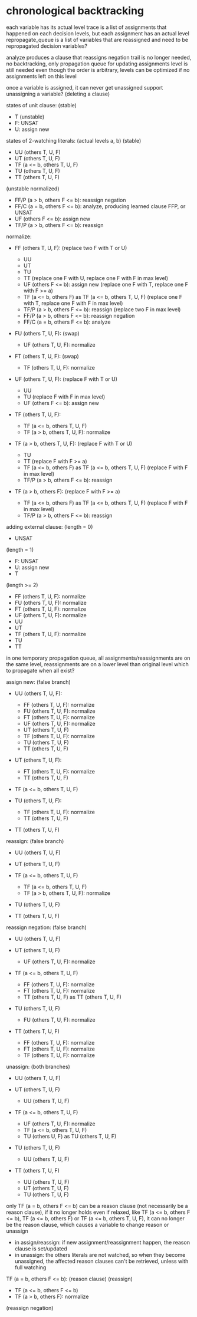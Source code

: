 # chronological backtracking

each variable has its actual level
trace is a list of assignments that happened on each decision levels, but each assignment has an actual level
repropagate_queue is a list of variables that are reassigned and need to be repropagated
decision variables?

analyze produces a clause that reassigns negation
trail is no longer needed, no backtracking, only propagation queue for updating assignments
level is still needed even though the order is arbitrary, levels can be optimized if no assignments left on this level

once a variable is assigned, it can never get unassigned
support unassigning a variable? (deleting a clause)


states of unit clause:
(stable)
- T
(unstable)
- F: UNSAT
- U: assign new


states of 2-watching literals: (actual levels a, b)
(stable)
- UU (others T, U, F)
- UT (others T, U, F)
- TF (a <= b, others T, U, F)
- TU (others T, U, F)
- TT (others T, U, F)

(unstable normalized)
- FF/P (a > b, others F <= b): reassign negation
- FF/C (a = b, others F <= b): analyze, producing learned clause FFP, or UNSAT
- UF (others F <= b): assign new
- TF/P (a > b, others F <= b): reassign

normalize:
- FF (others T, U, F):
  (replace two F with T or U)
  - UU
  - UT
  - TU
  - TT
  (replace one F with U, replace one F with F in max level)
  - UF (others F <= b): assign new
  (replace one F with T, replace one F with F >= a)
  - TF (a <= b, others F) as TF (a <= b, others T, U, F)
  (replace one F with T, replace one F with F in max level)
  - TF/P (a > b, others F <= b): reassign
  (replace two F in max level)
  - FF/P (a > b, others F <= b): reassign negation
  - FF/C (a = b, others F <= b): analyze

- FU (others T, U, F):
  (swap)
  - UF (others T, U, F): normalize

- FT (others T, U, F):
  (swap)
  - TF (others T, U, F): normalize

- UF (others T, U, F):
  (replace F with T or U)
  - UU
  - TU
  (replace F with F in max level)
  - UF (others F <= b): assign new

- TF (others T, U, F):
  - TF (a <= b, others T, U, F)
  - TF (a > b, others T, U, F): normalize

- TF (a > b, others T, U, F):
  (replace F with T or U)
  - TU
  - TT
  (replace F with F >= a)
  - TF (a <= b, others F) as TF (a <= b, others T, U, F)
  (replace F with F in max level)
  - TF/P (a > b, others F <= b): reassign

- TF (a > b, others F):
  (replace F with F >= a)
  - TF (a <= b, others F) as TF (a <= b, others T, U, F)
  (replace F with F in max level)
  - TF/P (a > b, others F <= b): reassign


adding external clause:
(length = 0)
- UNSAT

(length = 1)
- F: UNSAT
- U: assign new
- T

(length >= 2)
- FF (others T, U, F): normalize
- FU (others T, U, F): normalize
- FT (others T, U, F): normalize
- UF (others T, U, F): normalize
- UU
- UT
- TF (others T, U, F): normalize
- TU
- TT


in one temporary propagation queue, all assignments/reassignments are on the same level, reassignments are on a lower level than original level
which to propagate when all exist?


assign new: (false branch)
- UU (others T, U, F):
  - FF (others T, U, F): normalize
  - FU (others T, U, F): normalize
  - FT (others T, U, F): normalize
  - UF (others T, U, F): normalize
  - UT (others T, U, F)
  - TF (others T, U, F): normalize
  - TU (others T, U, F)
  - TT (others T, U, F)

- UT (others T, U, F):
  - FT (others T, U, F): normalize
  - TT (others T, U, F)

- TF (a <= b, others T, U, F)

- TU (others T, U, F):
  - TF (others T, U, F): normalize
  - TT (others T, U, F)

- TT (others T, U, F)


reassign: (false branch)
- UU (others T, U, F)

- UT (others T, U, F)

- TF (a <= b, others T, U, F)
  - TF (a <= b, others T, U, F)
  - TF (a > b, others T, U, F): normalize

- TU (others T, U, F)

- TT (others T, U, F)


reassign negation: (false branch)
- UU (others T, U, F)

- UT (others T, U, F)
  - UF (others T, U, F): normalize

- TF (a <= b, others T, U, F)
  - FF (others T, U, F): normalize
  - FT (others T, U, F): normalize
  - TT (others T, U, F) as TT (others T, U, F)

- TU (others T, U, F)
  - FU (others T, U, F): normalize

- TT (others T, U, F)
  - FF (others T, U, F): normalize
  - FT (others T, U, F): normalize
  - TF (others T, U, F): normalize


unassign: (both branches)
- UU (others T, U, F)

- UT (others T, U, F)
  - UU (others T, U, F)

- TF (a <= b, others T, U, F)
  - UF (others T, U, F): normalize
  - TF (a <= b, others T, U, F)
  - TU (others U, F) as TU (others T, U, F)

- TU (others T, U, F)
  - UU (others T, U, F)

- TT (others T, U, F)
  - UU (others T, U, F)
  - UT (others T, U, F)
  - TU (others T, U, F)


only TF (a = b, others F <= b) can be a reason clause (not necessarily be a reason clause), if it no longer holds even if relaxed, like TF (a <= b, others F <= b), TF (a <= b, others F) or TF (a <= b, others T, U, F), it can no longer be the reason clause, which causes a variable to change reason or unassign
- in assign/reassign: if new assignment/reassignment happen, the reason clause is set/updated
- in unassign: the others literals are not watched, so when they become unassigned, the affected reason clauses can't be retrieved, unless with full watching

TF (a = b, others F <= b): (reason clause)
(reassign)
- TF (a <= b, others F <= b)
- TF (a > b, others F): normalize

(reassign negation)
